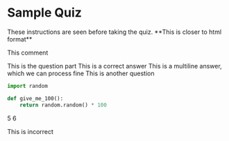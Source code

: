 # Sample Quiz
<quiz>
<settings title="Sample Quiz" due_at="Dec 21, 2023, 11:59 PM" available_from="Dec 16, 2023, 12:00 AM" available_to="Dec 21, 2023, 11:59 PM" points_possible="40" assignment_group="Final" shuffle_answers="True" time_limit="240" allowed_attempts="1" show_correct_answers_at="Dec 21, 2023, 11:59 PM" access_code="start-final">
These instructions are seen before taking the quiz.
</settings>


<question type="text">
**This is closer to html format**
</question>


This comment

<question type = "multiple-choice">
This is the question part

<right>
This is a correct answer
</right>

<wrong>
This is a multiline answer, 
which we can process fine
</wrong>
</question>

<question type="multiple-answers">
This is another question
<wrong>

```python
import random

def give_me_100():
    return random.random() * 100
```

</wrong>

<right>5</right>
<right>6</right>

<wrong>
This is 
incorrect
</wrong>


</question>

</quiz>

